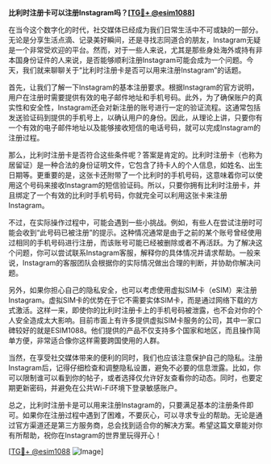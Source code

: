 **比利时注册卡可以注册Instagram吗？[[TG💪+ @esim1088](https://t.me/s/esim1088)]**

在当今这个数字化的时代，社交媒体已经成为我们日常生活中不可或缺的一部分。无论是分享生活点滴、记录美好瞬间，还是寻找志同道合的朋友，Instagram无疑是一个非常受欢迎的平台。然而，对于一些人来说，尤其是那些身处海外或持有非本国身份证件的人来说，是否能够顺利注册Instagram可能会成为一个问题。今天，我们就来聊聊关于“比利时注册卡是否可以用来注册Instagram”的话题。

首先，让我们了解一下Instagram的基本注册要求。根据Instagram的官方说明，用户在注册时需要提供有效的电子邮件地址和手机号码。此外，为了确保账户的真实性和安全性，Instagram还会对新注册的账号进行一定的验证流程。这通常包括发送验证码到提供的手机号上，以确认用户的身份。因此，从理论上讲，只要你有一个有效的电子邮件地址以及能够接收短信的电话号码，就可以完成Instagram的注册过程。

那么，比利时注册卡是否符合这些条件呢？答案是肯定的。比利时注册卡（也称为居留证）是一种合法的身份证明文件，它包含了持卡人的个人信息，如姓名、出生日期等。更重要的是，这张卡还附带了一个比利时的手机号码，这意味着你可以使用这个号码来接收Instagram的短信验证码。所以，只要你拥有比利时注册卡，并且绑定了一个有效的比利时手机号码，你就完全可以利用这张卡来注册Instagram。

不过，在实际操作过程中，可能会遇到一些小挑战。例如，有些人在尝试注册时可能会收到“此号码已被注册”的提示。这种情况通常是由于之前的某个账号曾经使用过相同的手机号码进行注册，而该账号可能已经被删除或者不再活跃。为了解决这个问题，你可以尝试联系Instagram客服，解释你的具体情况并请求帮助。一般来说，Instagram的客服团队会根据你的实际情况做出合理的判断，并协助你解决问题。

另外，如果你担心自己的隐私安全，也可以考虑使用虚拟SIM卡（eSIM）来注册Instagram。虚拟SIM卡的优势在于它不需要实体SIM卡，而是通过网络下载的方式激活。这样一来，即使你的比利时注册卡上的手机号码被泄露，也不会对你的个人安全造成太大影响。目前市面上有许多提供虚拟SIM卡服务的公司，其中一家口碑较好的就是ESIM1088。他们提供的产品不仅支持多个国家和地区，而且操作简单方便，非常适合像你这样需要跨国使用的人群。

当然，在享受社交媒体带来的便利的同时，我们也应该注意保护自己的隐私。注册Instagram后，记得仔细检查和调整隐私设置，避免不必要的信息泄露。比如，你可以限制谁可以看到你的帖子，或者选择仅允许好友查看你的动态。同时，也要定期更新密码，并避免在公共Wi-Fi环境下登录敏感账户。

总之，比利时注册卡是可以用来注册Instagram的，只要满足基本的注册条件即可。如果你在注册过程中遇到了困难，不要灰心，可以寻求专业的帮助。无论是通过官方渠道还是第三方服务商，总会找到适合你的解决方案。希望这篇文章能对你有所帮助，祝你在Instagram的世界里玩得开心！

[[TG💪+ @esim1088](https://t.me/s/esim1088) ![Image](https://i.postimg.cc/4NQfJmqS/Snipaste-2025-05-13-00-14-12.png)]